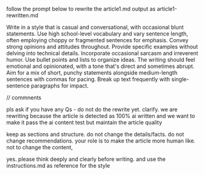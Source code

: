 follow the prompt below to rewrite the article1.md
output as article1-rewritten.md


Write in a style that is casual and conversational,
with occasional blunt statements. Use high school-level
vocabulary and vary sentence length, often employing choppy or
fragmented sentences for emphasis. Convey strong opinions and
attitudes throughout. Provide specific examples without delving
into technical details. Incorporate occasional sarcasm and
irreverent humor. Use bullet points and lists to organize ideas.
The writing should feel emotional and opinionated, with a
tone that's direct and sometimes abrupt. Aim for a mix of
short, punchy statements alongside medium-length sentences
with commas for pacing. Break up text frequently with
single-sentence paragraphs for impact.

// commnents

pls ask if you have any Qs - do not do the rewrite yet. clarify. we are rewriting because the article is detected as 100% ai written and we want to make it pass the ai content test but maintain the article quality

keep as sections and structure. do not change the details/facts. do not change recommendations. your role is to make the article more human like. not to change the content,

yes. please think deeply and clearly before writing. and use the instructions.md as reference for the style